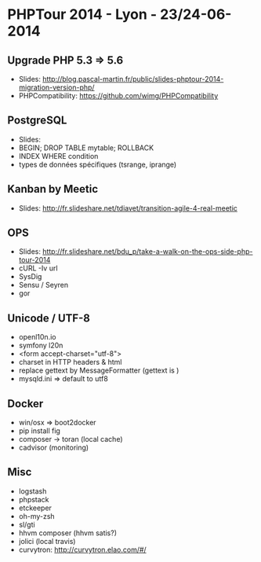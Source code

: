 # PHPTour 2014 - Lyon - 23/24-06-2014


## Upgrade PHP 5.3 => 5.6

* Slides: http://blog.pascal-martin.fr/public/slides-phptour-2014-migration-version-php/
* PHPCompatibility: https://github.com/wimg/PHPCompatibility

## PostgreSQL

* Slides:
* BEGIN; DROP TABLE mytable; ROLLBACK
* INDEX WHERE condition
* types de données spécifiques (tsrange, iprange)

## Kanban by Meetic

* Slides: http://fr.slideshare.net/tdiavet/transition-agile-4-real-meetic

## OPS

* Slides: http://fr.slideshare.net/bdu_p/take-a-walk-on-the-ops-side-php-tour-2014
* cURL -Iv url
* SysDig
* Sensu / Seyren
* gor

## Unicode / UTF-8

* openl10n.io
* symfony l20n
* &lt;form accept-charset="utf-8"&gt;
* charset in HTTP headers & html <meta>
* replace gettext by MessageFormatter (gettext is )
* mysqld.ini => default to utf8

## Docker

* win/osx => boot2docker
* pip install fig
* composer -> toran (local cache)
* cadvisor (monitoring)

## Misc

* logstash
* phpstack
* etckeeper
* oh-my-zsh
* sl/gti
* hhvm composer (hhvm satis?)
* jolici (local travis)
* curvytron: http://curvytron.elao.com/#/

